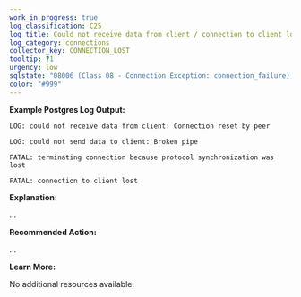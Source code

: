 ```yaml
---
work_in_progress: true
log_classification: C25
log_title: Could not receive data from client / connection to client lost
log_category: connections
collector_key: CONNECTION_LOST
tooltip: ?1
urgency: low
sqlstate: "08006 (Class 08 - Connection Exception: connection_failure), 08P01 (Class 08 - Connection Exception: protocol_violation), XX000 (Class XX - Internal Error: internal_error)"
color: "#999"
---
```


**Example Postgres Log Output:**

```
LOG: could not receive data from client: Connection reset by peer
```

```
LOG: could not send data to client: Broken pipe
```

```
FATAL: terminating connection because protocol synchronization was lost
```

```
FATAL: connection to client lost
```

**Explanation:**

...

**Recommended Action:**

...

**Learn More:**

No additional resources available.
